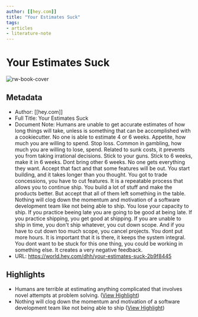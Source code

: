 ```yaml
---
author: [[hey.com]]
title: "Your Estimates Suck"
tags: 
- articles
- literature-note
---
```

# Your Estimates Suck

![rw-book-cover](https://world.hey.com/dhh/avatar-20210222112907000000-293866624)

## Metadata
- Author: [[hey.com]]
- Full Title: Your Estimates Suck
- Document Note: Humans are unable to get accurate estimates of how long things will take, unless is something that can be accomplished with a cookiecutter. No one is able to estimate 4 or 6 weeks. 
   Appetite, how much you are willing to spend. 
   Stop loss. Common in gambling, how much you are willing to lose, spend. Related to sunk costs, it prevents you from taking irrational decisions. 
   Stick to your guns. Stick to 6 weeks, make it in 6 weeks. Dont bring other 6 weeks. 
   No one gets everything they want. Accept that fact and that some features will be out. You start building, and it takes longer than you thought. You got to trade concessions, you have to cut features. 
   It is a repeatable process that allows you to continue ship. You build a lot of stuff and make the products better. But accept that all of them left something in the table. 
   Nothing will clog down the momentum and motivation of a software development team like not being able to ship. You lose your capacity to ship. 
   If you practice beeing late you are going to be good at being late. If you practice shipping, you get good at shipping.
   If you are unable to ship in time, you don't ship whatever, you cut down scope. And if you have to cut down too much scope, you cancel projects. You dont put more hours. It is important that it is there, it keeps the system integral. 
   You dont want to be stuck for this one thing, you could be working in something else. It creates a very negative feedback. 
- URL: https://world.hey.com/dhh/your-estimates-suck-2b9f8445

## Highlights
- Humans are terrible at estimating anything complicated that involves novel attempts at problem solving. ([View Highlight](https://read.readwise.io/read/01gs3nbsfd3y94antvfvtesf7q))
- Nothing will clog down the momentum and motivation of a software development team like not being able to ship ([View Highlight](https://read.readwise.io/read/01gs3nd14p73xsfmndy7x2kxkk))
